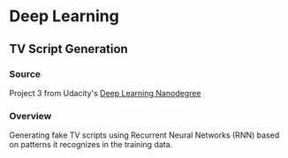 # Deep Learning

## TV Script Generation

### Source 

Project 3 from Udacity's [Deep Learning Nanodegree](https://www.udacity.com/course/deep-learning-nanodegree--nd101)

### Overview

Generating fake TV scripts using Recurrent Neural Networks (RNN) based on patterns it recognizes in the training data.
